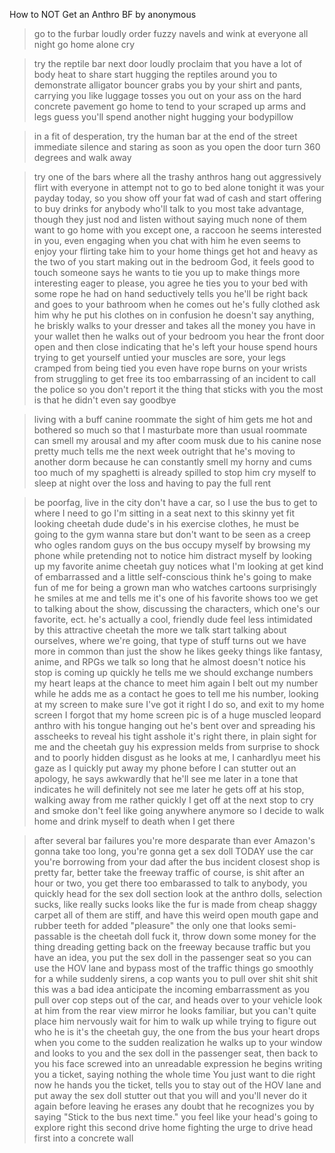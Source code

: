 How to NOT Get an Anthro BF by anonymous

>go to the furbar
>loudly order fuzzy navels and wink at everyone all night
>go home alone
>cry

>try the reptile bar next door
>loudly proclaim that you have a lot of body heat to share
>start hugging the reptiles around you to demonstrate
>alligator bouncer grabs you by your shirt and pants, carrying you like luggage
>tosses you out on your ass on the hard concrete pavement
>go home to tend to your scraped up arms and legs
>guess you'll spend another night hugging your bodypillow

>in a fit of desperation, try the human bar at the end of the street
>immediate silence and staring as soon as you open the door
>turn 360 degrees and walk away

>try one of the bars where all the trashy anthros hang out
>aggressively flirt with everyone in attempt not to go to bed alone tonight
>it was your payday today, so you show off your fat wad of cash and start offering to buy drinks for anybody who'll talk to you
>most take advantage, though they just nod and listen without saying much
>none of them want to go home with you
>except one, a raccoon
>he seems interested in you, even engaging when you chat with him
>he even seems to enjoy your flirting
>take him to your home
>things get hot and heavy as the two of you start making out in the bedroom
>God, it feels good to touch someone
>says he wants to tie you up to make things more interesting
>eager to please, you agree
>he ties you to your bed with some rope he had on hand
>seductively tells you he'll be right back and goes to your bathroom
>when he comes out he's fully clothed
>ask him why he put his clothes on in confusion
>he doesn't say anything, he briskly walks to your dresser and takes all the money you have in your wallet
>then he walks out of your bedroom
>you hear the front door open and then close indicating that he's left your house
>spend hours trying to get yourself untied
>your muscles are sore, your legs cramped from being tied
>you even have rope burns on your wrists from struggling to get free
>its too embarrassing of an incident to call the police so you don't report it
>the thing that sticks with you the most is that he didn't even say goodbye

>living with a buff canine roommate
>the sight of him gets me hot and bothered
>so much so that I masturbate more than usual
>roommate can smell my arousal and my after coom musk due to his canine nose
>pretty much tells me the next week outright that he's moving to another dorm because he can constantly smell my horny and cums
>too much of my spaghetti is already spilled to stop him
>cry myself to sleep at night over the loss and having to pay the full rent

>be poorfag, live in the city
>don't have a car, so I use the bus to get to where I need to go
>I'm sitting in a seat next to this skinny yet fit looking cheetah dude
>dude's in his exercise clothes, he must be going to the gym
>wanna stare but don't want to be seen as a creep who ogles random guys on the bus
>occupy myself by browsing my phone while pretending not to notice him
>distract myself by looking up my favorite anime
>cheetah guy notices what I'm looking at
>get kind of embarrassed and a little self-conscious
>think he's going to make fun of me for being a grown man who watches cartoons
>surprisingly he smiles at me and tells me it's one of his favorite shows too
>we get to talking about the show, discussing the characters, which one's our favorite, ect.
>he's actually a cool, friendly dude
>feel less intimidated by this attractive cheetah the more we talk
>start talking about ourselves, where we're going, that type of stuff
>turns out we have more in common than just the show
>he likes geeky things like fantasy, anime, and RPGs
>we talk so long that he almost doesn't notice his stop is coming up
>quickly he tells me we should exchange numbers
>my heart leaps at the chance to meet him again
>I belt out my number while he adds me as a contact
>he goes to tell me his number, looking at my screen to make sure I've got it right
>I do so, and exit to my home screen
>I forgot that my home screen pic is of a huge muscled leopard anthro with his tongue hanging out
>he's bent over and spreading his asscheeks to reveal his tight asshole
>it's right there, in plain sight for me and the cheetah guy
>his expression melds from surprise to shock and to poorly hidden disgust as he looks at me, I canhardlyu meet his gaze as I quickly put away my phone
>before I can stutter out an apology, he says awkwardly that he'll see me later in a tone that indicates he will definitely not see me later
>he gets off at his stop, walking away from me rather quickly
>I get off at the next stop to cry and smoke
>don't feel like going anywhere anymore so I decide to walk home and drink myself to death when I get there

>after several bar failures you're more desparate than ever
>Amazon's gonna take too long, you're gonna get a sex doll TODAY
>use the car you're borrowing from your dad after the bus incident
>closest shop is pretty far, better take the freeway
>traffic of course, is shit
>after an hour or two, you get there
>too embarassed to talk to anybody, you quickly head for the sex doll section
>look at the anthro dolls, selection sucks, like really sucks
>looks like the fur is made from cheap shaggy carpet
>all of them are stiff, and have this weird open mouth gape and rubber teeth for added "pleasure"
>the only one that looks semi-passable is the cheetah doll
>fuck it, throw down some money for the thing
>dreading getting back on the freeway because traffic
>but you have an idea, you put the sex doll in the passenger seat so you can use the HOV lane and bypass most of the traffic
>things go smoothly for a while
>suddenly sirens, a cop wants you to pull over
>shit shit shit this was a bad idea
>anticipate the incoming embarrassment as you pull over
>cop steps out of the car, and heads over to your vehicle
>look at him from the rear view mirror
>he looks familiar, but you can't quite place him
>nervously wait for him to walk up while trying to figure out who he is
>it's the cheetah guy, the one from the bus
>your heart drops when you come to the sudden realization
>he walks up to your window and looks to you and the sex doll in the passenger seat, then back to you
>his face screwed into an unreadable expression
>he begins writing you a ticket, saying nothing the whole time
>You just want to die right now
>he hands you the ticket, tells you to stay out of the HOV lane and put away the sex doll
>stutter out that you will and you'll never do it again
>before leaving he erases any doubt that he recognizes you by saying "Stick to the bus next time."
>you feel like your head's going to explore right this second
>drive home fighting the urge to drive head first into a concrete wall
